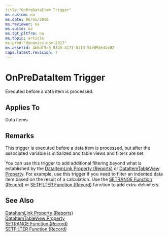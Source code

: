 ```yaml
---
title:"OnPreDataItem Trigger"
ms.custom: na
ms.date: 06/05/2016
ms.reviewer: na
ms.suite: na
ms.tgt_pltfrm: na
ms.topic: article
ms-prod:"dynamics-nav-2017"
ms.assetid: 4b6df5e3-5346-4171-8113-54e098e4bc02
caps.latest.revision: 7
---
```

# OnPreDataItem Trigger
Executed before a data item is processed.  
  
## Applies To  
 Data items  
  
## Remarks  
 This trigger is executed before a data item is processed, but after the associated variable is initialized and table views and filters are set.  
  
 You can use this trigger to add additional filtering beyond what is established by the [DataItemLink Property \(Reports\)](DataItemLink-Property--Reports-.md) or [DataItemTableView Property](DataItemTableView-Property.md). For example, use this trigger if you need to filter an indented data item based on the result of a calculation. Use the [SETRANGE Function \(Record\)](SETRANGE-Function--Record-.md) or [SETFILTER Function \(Record\)](SETFILTER-Function--Record-.md) function to add extra delimiters.  
  
## See Also  
 [DataItemLink Property \(Reports\)](DataItemLink-Property--Reports-.md)   
 [DataItemTableView Property](DataItemTableView-Property.md)   
 [SETRANGE Function \(Record\)](SETRANGE-Function--Record-.md)   
 [SETFILTER Function \(Record\)](SETFILTER-Function--Record-.md)